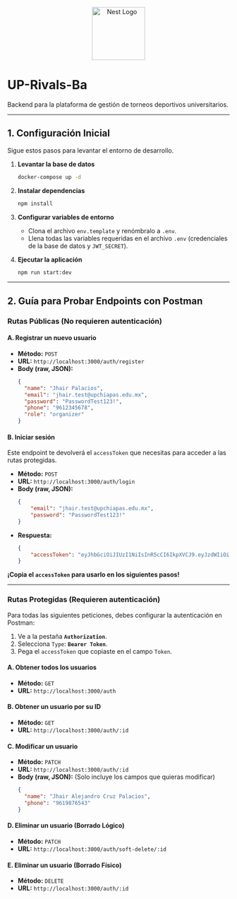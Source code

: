 <p align="center">
  <a href="http://nestjs.com/" target="blank"><img src="https://nestjs.com/img/logo-small.svg" width="120" alt="Nest Logo" /></a>
</p>

# UP-Rivals-Ba

Backend para la plataforma de gestión de torneos deportivos universitarios.

---

## 1. Configuración Inicial

Sigue estos pasos para levantar el entorno de desarrollo.

1.  **Levantar la base de datos**
    ```bash
    docker-compose up -d
    ```

2.  **Instalar dependencias**
    ```bash
    npm install
    ```

3.  **Configurar variables de entorno**
    * Clona el archivo `env.template` y renómbralo a `.env`.
    * Llena todas las variables requeridas en el archivo `.env` (credenciales de la base de datos y `JWT_SECRET`).

4.  **Ejecutar la aplicación**
    ```bash
    npm run start:dev
    ```
---

## 2. Guía para Probar Endpoints con Postman

### Rutas Públicas (No requieren autenticación)

#### A. Registrar un nuevo usuario

* **Método:** `POST`
* **URL:** `http://localhost:3000/auth/register`
* **Body (raw, JSON):**
    ```json
    {
      "name": "Jhair Palacios",
      "email": "jhair.test@upchiapas.edu.mx",
      "password": "PasswordTest123!",
      "phone": "9612345678",
      "role": "organizer"
    }
    ```

#### B. Iniciar sesión

Este endpoint te devolverá el `accessToken` que necesitas para acceder a las rutas protegidas.

* **Método:** `POST`
* **URL:** `http://localhost:3000/auth/login`
* **Body (raw, JSON):**
    ```json
    {
        "email": "jhair.test@upchiapas.edu.mx",
        "password": "PasswordTest123!"
    }
    ```
* **Respuesta:**
    ```json
    {
        "accessToken": "eyJhbGciOiJIUzI1NiIsInR5cCI6IkpXVCJ9.eyJzdWIiOi..."
    }
    ```
**¡Copia el `accessToken` para usarlo en los siguientes pasos!**

---

### Rutas Protegidas (Requieren autenticación)

Para todas las siguientes peticiones, debes configurar la autenticación en Postman:
1.  Ve a la pestaña **`Authorization`**.
2.  Selecciona `Type`: **`Bearer Token`**.
3.  Pega el `accessToken` que copiaste en el campo `Token`.



#### A. Obtener todos los usuarios

* **Método:** `GET`
* **URL:** `http://localhost:3000/auth`

#### B. Obtener un usuario por su ID

* **Método:** `GET`
* **URL:** `http://localhost:3000/auth/:id`

#### C. Modificar un usuario

* **Método:** `PATCH`
* **URL:** `http://localhost:3000/auth/:id`
* **Body (raw, JSON):** (Solo incluye los campos que quieras modificar)
    ```json
    {
      "name": "Jhair Alejandro Cruz Palacios",
      "phone": "9619876543"
    }
    ```

#### D. Eliminar un usuario (Borrado Lógico)

* **Método:** `PATCH`
* **URL:** `http://localhost:3000/auth/soft-delete/:id`

#### E. Eliminar un usuario (Borrado Físico)

* **Método:** `DELETE`
* **URL:** `http://localhost:3000/auth/:id`

